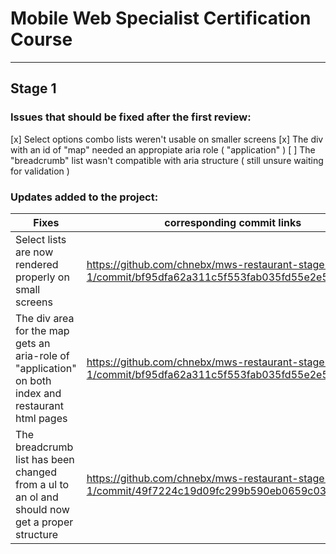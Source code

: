 # Mobile Web Specialist Certification Course
---

## Stage 1

### Issues that should be fixed after the first review:

[x] Select options combo lists weren't usable on smaller screens
[x] The div with an id of "map" needed an appropiate aria role ( "application" )
[ ] The "breadcrumb" list wasn't compatible with aria structure ( still unsure waiting for validation )

### Updates added to the project:

| Fixes |  corresponding commit links |
| ----- |  ----- |
| Select lists are now rendered properly on small screens |  https://github.com/chnebx/mws-restaurant-stage-1/commit/bf95dfa62a311c5f553fab035fd55e2e546efaef |
| The div area for the map gets an aria-role of "application" on both index and restaurant html pages |  https://github.com/chnebx/mws-restaurant-stage-1/commit/bf95dfa62a311c5f553fab035fd55e2e546efaef |
| The breadcrumb list has been changed from a ul to an ol and should now get a proper structure |  https://github.com/chnebx/mws-restaurant-stage-1/commit/49f7224c19d09fc299b590eb0659c0398a39a1fe |

